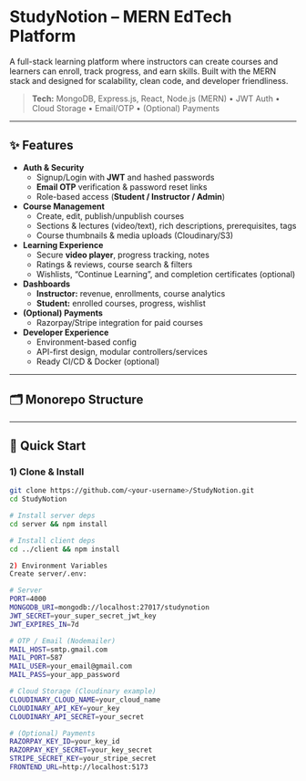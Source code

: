 # StudyNotion – MERN EdTech Platform

A full-stack learning platform where instructors can create courses and learners can enroll, track progress, and earn skills. Built with the MERN stack and designed for scalability, clean code, and developer friendliness.

> **Tech:** MongoDB, Express.js, React, Node.js (MERN) • JWT Auth • Cloud Storage • Email/OTP • (Optional) Payments

---

## ✨ Features

- **Auth & Security**
  - Signup/Login with **JWT** and hashed passwords
  - **Email OTP** verification & password reset links
  - Role-based access (**Student / Instructor / Admin**)
- **Course Management**
  - Create, edit, publish/unpublish courses
  - Sections & lectures (video/text), rich descriptions, prerequisites, tags
  - Course thumbnails & media uploads (Cloudinary/S3)
- **Learning Experience**
  - Secure **video player**, progress tracking, notes
  - Ratings & reviews, course search & filters
  - Wishlists, “Continue Learning”, and completion certificates (optional)
- **Dashboards**
  - **Instructor:** revenue, enrollments, course analytics
  - **Student:** enrolled courses, progress, wishlist
- **(Optional) Payments**
  - Razorpay/Stripe integration for paid courses
- **Developer Experience**
  - Environment-based config
  - API-first design, modular controllers/services
  - Ready CI/CD & Docker (optional)

---

## 🗂️ Monorepo Structure


---

## 🚀 Quick Start

### 1) Clone & Install

```bash
git clone https://github.com/<your-username>/StudyNotion.git
cd StudyNotion

# Install server deps
cd server && npm install

# Install client deps
cd ../client && npm install

2) Environment Variables
Create server/.env:

# Server
PORT=4000
MONGODB_URI=mongodb://localhost:27017/studynotion
JWT_SECRET=your_super_secret_jwt_key
JWT_EXPIRES_IN=7d

# OTP / Email (Nodemailer)
MAIL_HOST=smtp.gmail.com
MAIL_PORT=587
MAIL_USER=your_email@gmail.com
MAIL_PASS=your_app_password

# Cloud Storage (Cloudinary example)
CLOUDINARY_CLOUD_NAME=your_cloud_name
CLOUDINARY_API_KEY=your_key
CLOUDINARY_API_SECRET=your_secret

# (Optional) Payments
RAZORPAY_KEY_ID=your_key_id
RAZORPAY_KEY_SECRET=your_key_secret
STRIPE_SECRET_KEY=your_stripe_secret
FRONTEND_URL=http://localhost:5173




